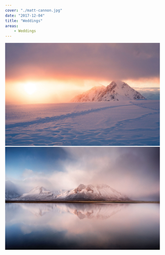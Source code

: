 ```yaml
---
cover: "./matt-cannon.jpg"
date: "2017-12-04"
title: "Weddings"
areas:
    - Weddings
---
```


![](./isak-dalsfelt.jpg)
![](./trevor-cole.jpg)